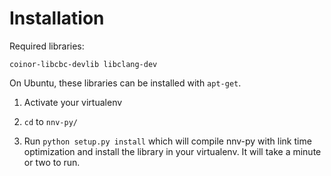 # Installation

Required libraries:
```
coinor-libcbc-devlib libclang-dev
```

On Ubuntu, these libraries can be installed with `apt-get`.

1. Activate your virtualenv

2. `cd` to `nnv-py/`

3. Run `python setup.py install` which will compile nnv-py with link time optimization and install the library in your virtualenv. It will take a minute or two to run.